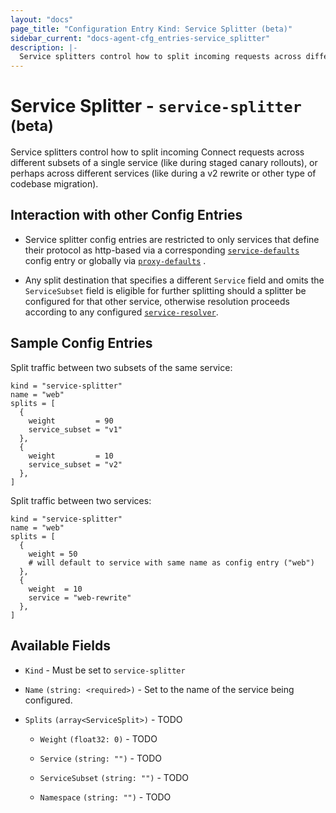```yaml
---
layout: "docs"
page_title: "Configuration Entry Kind: Service Splitter (beta)"
sidebar_current: "docs-agent-cfg_entries-service_splitter"
description: |-
  Service splitters control how to split incoming requests across different subsets of a single service, or perhaps across different services.
---
```


# Service Splitter - `service-splitter` <sup>(beta)</sup>

Service splitters control how to split incoming Connect requests across
different subsets of a single service (like during staged canary rollouts), or
perhaps across different services (like during a v2 rewrite or other type of
codebase migration).

## Interaction with other Config Entries

- Service splitter config entries are restricted to only services that define
  their protocol as http-based via a corresponding
  [`service-defaults`](/docs/agent/config-entries/service-defaults.html) config
  entry or globally via
  [`proxy-defaults`](/docs/agent/config-entries/proxy-defaults.html) .

- Any split destination that specifies a different `Service` field and omits
  the `ServiceSubset` field is eligible for further splitting should a splitter
  be configured for that other service, otherwise resolution proceeds according
  to any configured
  [`service-resolver`](/docs/agent/config-entries/service-resolver.html).

## Sample Config Entries

Split traffic between two subsets of the same service:

```hcl
kind = "service-splitter"
name = "web"
splits = [
  {
    weight         = 90
    service_subset = "v1"
  },
  {
    weight         = 10
    service_subset = "v2"
  },
]
```

Split traffic between two services:

```hcl
kind = "service-splitter"
name = "web"
splits = [
  {
    weight = 50
    # will default to service with same name as config entry ("web")
  },
  {
    weight  = 10
    service = "web-rewrite"
  },
]
```

## Available Fields

- `Kind` - Must be set to `service-splitter`

- `Name` `(string: <required>)` - Set to the name of the service being configured.

- `Splits` `(array<ServiceSplit>)` - TODO

  - `Weight` `(float32: 0)` - TODO

  - `Service` `(string: "")` - TODO

  - `ServiceSubset` `(string: "")` - TODO

  - `Namespace` `(string: "")` - TODO
